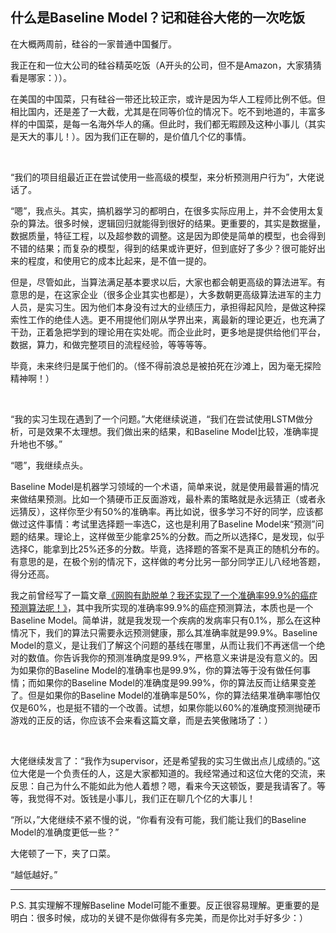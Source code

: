 ## 什么是Baseline Model？记和硅谷大佬的一次吃饭

在大概两周前，硅谷的一家普通中国餐厅。

我正在和一位大公司的硅谷精英吃饭（A开头的公司，但不是Amazon，大家猜猜看是哪家：））。

在美国的中国菜，只有硅谷一带还比较正宗，或许是因为华人工程师比例不低。但相比国内，还是差了一大截，尤其是在同等价位的情况下。吃不到地道的，丰富多样的中国菜，是每一名海外华人的痛。但此时，我们都无暇顾及这种小事儿（其实是天大的事儿！）。因为我们正在聊的，是价值几个亿的事情。

<br/>

“我们的项目组最近正在尝试使用一些高级的模型，来分析预测用户行为”，大佬说话了。

“嗯”，我点头。其实，搞机器学习的都明白，在很多实际应用上，并不会使用太复杂的算法。很多时候，逻辑回归就能得到很好的结果。更重要的，其实是数据量，数据质量，特征工程，以及超参数的调整。这是因为即使是简单的模型，也会得到不错的结果；而复杂的模型，得到的结果或许更好，但到底好了多少？很可能好出来的程度，和使用它的成本比起来，是不值一提的。

但是，尽管如此，当算法满足基本要求以后，大家也都会朝更高级的算法进军。有意思的是，在这家企业（很多企业其实也都是），大多数朝更高级算法进军的主力人员，是实习生。因为他们本身没有过大的业绩压力，承担得起风险，是做这种探索性工作的绝佳人选。更不用提他们刚从学界出来，离最新的理论更近，也充满了干劲，正着急把学到的理论用在实处呢。而企业此时，更多地是提供给他们平台，数据，算力，和做完整项目的流程经验，等等等等。

毕竟，未来终归是属于他们的。（怪不得前浪总是被拍死在沙滩上，因为毫无探险精神啊！）

<br/>

“我的实习生现在遇到了一个问题。”大佬继续说道，“我们在尝试使用LSTM做分析，可是效果不太理想。我们做出来的结果，和Baseline Model比较，准确率提升地也不够。”

“嗯”，我继续点头。

Baseline Model是机器学习领域的一个术语，简单来说，就是使用最普遍的情况来做结果预测。比如一个猜硬币正反面游戏，最朴素的策略就是永远猜正（或者永远猜反），这样你至少有50%的准确率。再比如说，很多学习不好的同学，应该都做过这件事情：考试里选择题一率选C，这也是利用了Baseline Model来“预测”问题的结果。理论上，这样做至少能拿25%的分数。而之所以选择C，是发现，似乎选择C，能拿到比25%还多的分数。毕竟，选择题的答案不是真正的随机分布的。有意思的是，在极个别的情况下，这样做的考分比另一部分同学正儿八经地答题，得分还高。

我之前曾经写了一篇文章[《网购有助脱单？我还实现了一个准确率99.9%的癌症预测算法呢！》](../2017-09-02/)，其中我所实现的准确率99.9%的癌症预测算法，本质也是一个Baseline Model。简单讲，就是我发现一个疾病的发病率只有0.1%，那么在这种情况下，我们的算法只需要永远预测健康，那么其准确率就是99.9%。Baseline Model的意义，是让我们了解这个问题的基线在哪里，从而让我们不再迷信一个绝对的数值。你告诉我你的预测准确度是99.9%，严格意义来讲是没有意义的。因为如果你的Baseline Model的准确率也是99.9%，你的算法等于没有做任何事情；而如果你的Baseline Model的准确度是99.99%，你的算法反而让结果变差了。但是如果你的Baseline Model的准确率是50%，你的算法结果准确率哪怕仅仅是60%，也是挺不错的一个改善。试想，如果你能以60%的准确度预测抛硬币游戏的正反的话，你应该不会来看这篇文章，而是去笑傲赌场了：） 

<br/>

大佬继续发言了：“我作为supervisor，还是希望我的实习生做出点儿成绩的。”这位大佬是一个负责任的人，这是大家都知道的。我经常通过和这位大佬的交流，来反思：自己为什么不能如此为他人着想？嗯，看来今天这顿饭，要是我请客了。等等，我觉得不对。饭钱是小事儿，我们正在聊几个亿的大事儿！

“所以，”大佬继续不紧不慢的说，“你看有没有可能，我们能让我们的Baseline Model的准确度更低一些？”

大佬顿了一下，夹了口菜。

“越低越好。”

---

P.S. 其实理解不理解Baseline Model可能不重要。反正很容易理解。更重要的是明白：很多时候，成功的关键不是你做得有多完美，而是你比对手好多少：）
